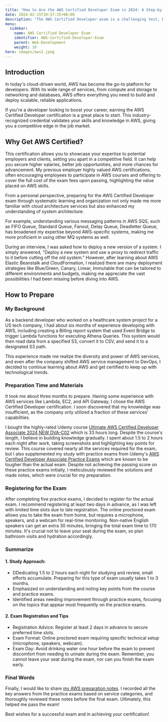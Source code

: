 ```yaml
---
title: "How to Ace the AWS Certified Developer Exam in 2024: A Step-by-Step Guide"
date: 2024-02-15T10:57:25+08:00
description: "The AWS Certified Developer exam is a challenging test, but it's definitely possible to pass with the right preparation. Here are a few tips to help you get started"
menu:
  sidebar:
    name: AWS Certified Developer Exam
    identifier: AWS-Certified-Developer-Exam
    parent: Web-Development
    weight: 10
hero: images/aws2.jpeg 
---
```

## Introduction

In today's cloud-driven world, AWS has become the go-to platform for developers. With its wide range of services, from compute and storage to networking and databases, AWS offers everything you need to build and deploy scalable, reliable applications.

If you're a developer looking to boost your career, earning the AWS Certified Developer certification is a great place to start. This industry-recognized credential validates your skills and knowledge in AWS, giving you a competitive edge in the job market.

## Why Get AWS Certified?
This certification allows you to showcase your expertise to potential employers and clients, setting you apart in a competitive field. It can help you secure higher salaries, better job opportunities, and more chances for advancement. My previous employer highly valued AWS certifications, often encouraging employees to participate in AWS courses and offering to cover the full cost of the exam fees upon passing, highlighting the value placed on AWS skills.

From a personal perspective, preparing for the AWS Certified Developer exam through systematic learning and organization not only made me more familiar with cloud architecture services but also enhanced my understanding of system architecture.

For example, understanding various messaging patterns in AWS SQS, such as FIFO Queue, Standard Queue, Fanout, Delay Queue, Deadletter Queue, has broadened my expertise beyond AWS-specific systems, making me more proficient in using other MQ systems as well.

During an interview, I was asked how to deploy a new version of a system. I simply answered, "Deploy a new system and use a proxy to redirect traffic to it before cutting off the old system." However, after learning about AWS Elastic Beanstalk and CloudFormation, I realized there are many deployment strategies like Blue/Green, Canary, Linear, Immutable that can be tailored to different environments and budgets, making me appreciate the vast possibilities I had been missing before diving into AWS.

## How to Prepare

### My Background

As a backend developer who worked on a healthcare system project for a US tech company, I had about six months of experience developing with AWS, including creating a Billing report system that used Event Bridge to trigger Lambda functions for executing Athena Queries. This system would then read data from a specified S3, convert it to CSV, and send it to a designated S3 path. 

This experience made me realize the diversity and power of AWS services, and even after the company shifted AWS service management to DevOps, I decided to continue learning about AWS and get certified to keep up with technological trends.

### Preparation Time and Materials

It took me about three months to prepare. Having some experience with AWS services like Lambda, EC2, and API Gateway, I chose the AWS Certified Developer certification. I soon discovered that my knowledge was insufficient, as the company only utilized a fraction of these services' capabilities.

I bought the highly-rated Udemy course [Ultimate AWS Certified Developer Associate 2024 NEW DVA-C02](https://www.udemy.com/course/aws-certified-developer-associate-dva-c01/) which is 33 hours long. Despite the course's length, I believe in building knowledge gradually. I spent about 1.5 to 2 hours each night after work, taking screenshots and highlighting key points for review. This course covered nearly all the services required for the exam, but I also supplemented my study with practice exams from Udemy's [AWS Certified Developer Associate Practice Exams](https://www.udemy.com/course/aws-certified-developer-associate-practice-exams-amazon-dva-c01/) which are known to be tougher than the actual exam. Despite not achieving the passing score on these practice exams initially, I meticulously reviewed the solutions and made notes, which were crucial for my preparation.

### Registering for the Exam

After completing five practice exams, I decided to register for the actual exam. I recommend registering at least two days in advance, as I was left with limited time slots due to late registration. The online proctored exam allows you to take the exam from home, but requires a microphone, speakers, and a webcam for real-time monitoring. Non-native English speakers can get an extra 30 minutes, bringing the total exam time to 170 minutes. It's crucial not to leave your seat during the exam, so plan bathroom visits and hydration accordingly.

### Summarize

#### 1. Study Approach:

- DDedicating 1.5 to 2 hours each night for studying and review, small efforts accumulate. Preparing for this type of exam usually takes 1 to 3 months.
- Emphasized on understanding and noting key points from the course and practice exams.
- Identified areas needing improvement through practice exams, focusing on the topics that appear most frequently on the practice exams.

#### 2. Exam Registration and Tips

- Registration Advice: Register at least 2 days in advance to secure preferred time slots.
- Exam Format: Online proctored exam requiring specific technical setup (microphone, speakers, webcam).
- Exam Day: Avoid drinking water one hour before the exam to prevent discomfort from needing to urinate during the exam. Remember, you cannot leave your seat during the exam, nor can you finish the exam early.

### Final Words

Finally, I would like to share [my AWS preparation notes](https://noteanchiao0417.notion.site/AWS-644b9f32d2f84cd9a5379594aa88d6a0?pvs=4). I recorded all the key answers from the practice exams based on service categories, and thoroughly reviewed these notes before the final exam. Ultimately, this helped me pass the exam!

Best wishes for a successful exam and in achieving your certification!


